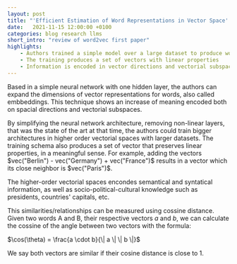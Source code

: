 ```yaml
---
layout: post
title: "'Efficient Estimation of Word Representations in Vector Space' Reviewed" 
date:   2021-11-15 12:00:00 +0100
categories: blog research llms 
short_intro: "review of word2vec first paper"
highlights:
    - Authors trained a simple model over a large dataset to produce word embeddings in a vectorial space 
    - The training produces a set of vectors with linear properties
    - Information is encoded in vector directions and vectorial subspaces 
---
```


Based in a simple neural network with one hidden layer, the authors can 
expand the dimensions of vector representations for words, also called 
embbeddings. 
This technique shows an increase of meaning encoded both on spacial directions 
and vectorial subspaces.

By simplifying the neural network architecture, removing non-linear layers,
that was the state of the art at that time, the authors could train bigger 
architectures in higher order vectorial spaces with larger datasets. The 
training schema also produces a set of vector that preserves linear properties, 
in a meaningful sense. For example, adding the vectors 
$vec("Berlin") - vec("Germany") + vec("France")$ results in a vector which its
close neighbor is $vec("Paris")$.

The higher-order vectorial spaces encondes semantical and syntatical information,
as well as socio-political-cultural knowledge such as presidents, countries' 
capitals, etc.

This similarities/relationships can be measured using cossine distance. Given
two words A and B, their respective vectors $a$ and $b$, we can calculate
the cossine of the angle between two vectors with the formula:

$\cos(\theta) = \frac{a \cdot b}{\| a \| \| b \|}$

We say both vectors are similar if their cosine distance is close to 1. 
